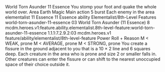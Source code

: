 <ability>
  <name>World Torn Asunder</name>
  <cost>11 Essence</cost>
  <flavor>You stomp your foot and quake the whole world over.</flavor>
  <keywords>
    <keyword>Area</keyword>
    <keyword>Earth</keyword>
    <keyword>Magic</keyword>
  </keywords>
  <type>Main action</type>
  <distance>5 burst</distance>
  <target>Each enemy in the area</target>
  <metadata>
    <class>elementalist</class>
    <cost>11 Essence</cost>
    <cost_amount>11</cost_amount>
    <cost_resource>Essence</cost_resource>
    <feature_type>ability</feature_type>
    <file_dpath>Elementalist/8th-Level Features</file_dpath>
    <item_id>world-torn-asunder-11-essence</item_id>
    <item_index>03</item_index>
    <item_name>World Torn Asunder (11 Essence)</item_name>
    <level>8</level>
    <scc>mcdm.heroes.v1:feature.ability.elementalist.8th-level-feature:world-torn-asunder-11-essence</scc>
    <scdc>1.1.1:7.2.9.2:03</scdc>
    <source>mcdm.heroes.v1</source>
    <type>feature/ability/elementalist/8th-level-feature</type>
  </metadata>
  <effects>
    <effect type="roll">
      <roll>Power Roll + Reason</roll>
      <t1>M &lt; WEAK, prone</t1>
      <t2>M &lt; AVERAGE, prone</t2>
      <t3>M &lt; STRONG, prone</t3>
    </effect>
    <effect type="mundane">You create a fissure in the ground adjacent to you that is a 10 × 2 line and 6 squares deep. Each creature in the area who is prone and size 2 or smaller falls in. Other creatures can enter the fissure or can shift to the nearest unoccupied space of their choice outside it.</effect>
  </effects>
</ability>
